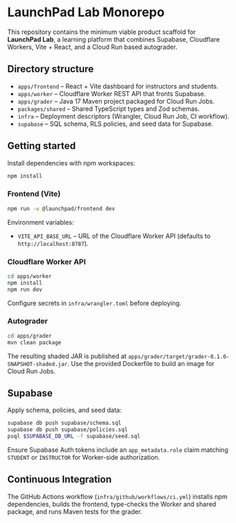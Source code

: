 # LaunchPad Lab Monorepo

This repository contains the minimum viable product scaffold for **LaunchPad Lab**, a
learning platform that combines Supabase, Cloudflare Workers, Vite + React, and a
Cloud Run based autograder.

## Directory structure

- `apps/frontend` – React + Vite dashboard for instructors and students.
- `apps/worker` – Cloudflare Worker REST API that fronts Supabase.
- `apps/grader` – Java 17 Maven project packaged for Cloud Run Jobs.
- `packages/shared` – Shared TypeScript types and Zod schemas.
- `infra` – Deployment descriptors (Wrangler, Cloud Run Job, CI workflow).
- `supabase` – SQL schema, RLS policies, and seed data for Supabase.

## Getting started

Install dependencies with npm workspaces:

```bash
npm install
```

### Frontend (Vite)

```bash
npm run -w @launchpad/frontend dev
```

Environment variables:

- `VITE_API_BASE_URL` – URL of the Cloudflare Worker API (defaults to
  `http://localhost:8787`).

### Cloudflare Worker API

```bash
cd apps/worker
npm install
npm run dev
```

Configure secrets in `infra/wrangler.toml` before deploying.

### Autograder

```bash
cd apps/grader
mvn clean package
```

The resulting shaded JAR is published at
`apps/grader/target/grader-0.1.0-SNAPSHOT-shaded.jar`. Use the provided Dockerfile to
build an image for Cloud Run Jobs.

## Supabase

Apply schema, policies, and seed data:

```bash
supabase db push supabase/schema.sql
supabase db push supabase/policies.sql
psql $SUPABASE_DB_URL -f supabase/seed.sql
```

Ensure Supabase Auth tokens include an `app_metadata.role` claim matching `STUDENT` or
`INSTRUCTOR` for Worker-side authorization.

## Continuous Integration

The GitHub Actions workflow (`infra/github/workflows/ci.yml`) installs npm
dependencies, builds the frontend, type-checks the Worker and shared package, and runs
Maven tests for the grader.
